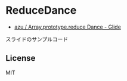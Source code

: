 # ReduceDance

* [azu / Array.prototype.reduce Dance - Glide](http://glide.so/azu/6919649 "azu / Array.prototype.reduce Dance - Glide")

スライドのサンプルコード

## License

MIT